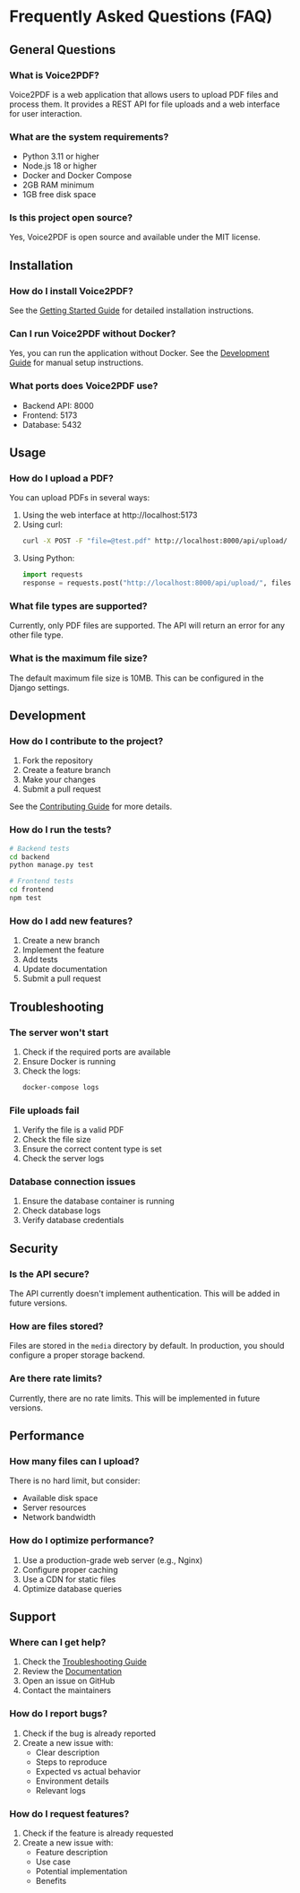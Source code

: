 # Frequently Asked Questions (FAQ)

## General Questions

### What is Voice2PDF?

Voice2PDF is a web application that allows users to upload PDF files and process them. It provides a REST API for file uploads and a web interface for user interaction.

### What are the system requirements?

- Python 3.11 or higher
- Node.js 18 or higher
- Docker and Docker Compose
- 2GB RAM minimum
- 1GB free disk space

### Is this project open source?

Yes, Voice2PDF is open source and available under the MIT license.

## Installation

### How do I install Voice2PDF?

See the [Getting Started Guide](./getting-started.md) for detailed installation instructions.

### Can I run Voice2PDF without Docker?

Yes, you can run the application without Docker. See the [Development Guide](./development.md) for manual setup instructions.

### What ports does Voice2PDF use?

- Backend API: 8000
- Frontend: 5173
- Database: 5432

## Usage

### How do I upload a PDF?

You can upload PDFs in several ways:

1. Using the web interface at http://localhost:5173
2. Using curl:
   ```bash
   curl -X POST -F "file=@test.pdf" http://localhost:8000/api/upload/
   ```
3. Using Python:
   ```python
   import requests
   response = requests.post("http://localhost:8000/api/upload/", files={"file": open("test.pdf", "rb")})
   ```

### What file types are supported?

Currently, only PDF files are supported. The API will return an error for any other file type.

### What is the maximum file size?

The default maximum file size is 10MB. This can be configured in the Django settings.

## Development

### How do I contribute to the project?

1. Fork the repository
2. Create a feature branch
3. Make your changes
4. Submit a pull request

See the [Contributing Guide](./contributing.md) for more details.

### How do I run the tests?

```bash
# Backend tests
cd backend
python manage.py test

# Frontend tests
cd frontend
npm test
```

### How do I add new features?

1. Create a new branch
2. Implement the feature
3. Add tests
4. Update documentation
5. Submit a pull request

## Troubleshooting

### The server won't start

1. Check if the required ports are available
2. Ensure Docker is running
3. Check the logs:
   ```bash
   docker-compose logs
   ```

### File uploads fail

1. Verify the file is a valid PDF
2. Check the file size
3. Ensure the correct content type is set
4. Check the server logs

### Database connection issues

1. Ensure the database container is running
2. Check database logs
3. Verify database credentials

## Security

### Is the API secure?

The API currently doesn't implement authentication. This will be added in future versions.

### How are files stored?

Files are stored in the `media` directory by default. In production, you should configure a proper storage backend.

### Are there rate limits?

Currently, there are no rate limits. This will be implemented in future versions.

## Performance

### How many files can I upload?

There is no hard limit, but consider:
- Available disk space
- Server resources
- Network bandwidth

### How do I optimize performance?

1. Use a production-grade web server (e.g., Nginx)
2. Configure proper caching
3. Use a CDN for static files
4. Optimize database queries

## Support

### Where can I get help?

1. Check the [Troubleshooting Guide](./troubleshooting.md)
2. Review the [Documentation](./README.md)
3. Open an issue on GitHub
4. Contact the maintainers

### How do I report bugs?

1. Check if the bug is already reported
2. Create a new issue with:
   - Clear description
   - Steps to reproduce
   - Expected vs actual behavior
   - Environment details
   - Relevant logs

### How do I request features?

1. Check if the feature is already requested
2. Create a new issue with:
   - Feature description
   - Use case
   - Potential implementation
   - Benefits 
